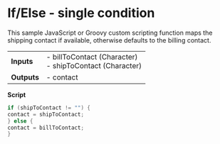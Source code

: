 # If/Else - single condition

<head>
  <meta name="guidename" content="Integration"/>
  <meta name="context" content="GUID-e8006f6c-aea0-47c6-926c-5976b611959c"/>
</head>


This sample JavaScript or Groovy custom scripting function maps the shipping contact if available, otherwise defaults to the billing contact.

| | |
| ---- | --- |
|**Inputs**|-   billToContact \(Character\)<br />-   shipToContact \(Character\)|
|**Outputs**|-   contact|


**Script**

```java
if (shipToContact != "") {
contact = shipToContact;
} else {
contact = billToContact;
}
```